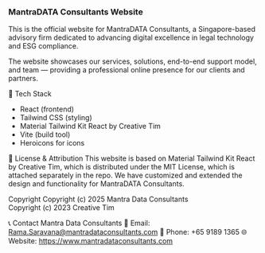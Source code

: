 ### MantraDATA Consultants Website
This is the official website for MantraDATA Consultants, a Singapore-based advisory firm dedicated to advancing digital excellence in legal technology and ESG compliance.

The website showcases our services, solutions, end-to-end support model, and team — providing a professional online presence for our clients and partners.

🚀 Tech Stack
- React (frontend)
- Tailwind CSS (styling)
- Material Tailwind Kit React by Creative Tim
- Vite (build tool)
- Heroicons for icons

📜 License & Attribution
This website is based on Material Tailwind Kit React by Creative Tim, which is distributed under the MIT License, which is attached separately in the repo.
We have customized and extended the design and functionality for MantraDATA Consultants.

Copyright
Copyright (c) 2025 Mantra Data Consultants  
Copyright (c) 2023 Creative Tim


📞 Contact
Mantra Data Consultants
📧 Email: Rama.Saravana@mantradataconsultants.com
📱 Phone: +65 9189 1365
🌐 Website: https://www.mantradataconsultants.com